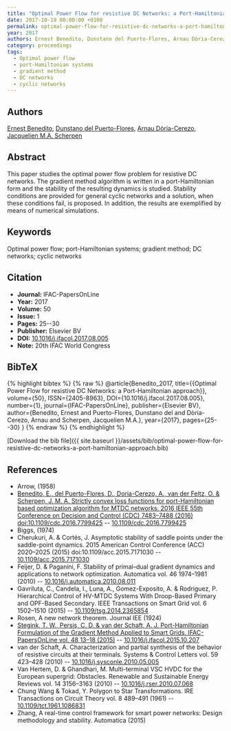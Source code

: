 ```yaml
---
title: "Optimal Power Flow for resistive DC Networks: a Port-Hamiltonian approach"
date: 2017-10-19 00:00:00 +0100
permalink: optimal-power-flow-for-resistive-dc-networks-a-port-hamiltonian-approach
year: 2017
authors: Ernest Benedito, Dunstano del Puerto-Flores, Arnau Dòria-Cerezo, Jacquelien M.A. Scherpen
category: proceedings
tags:
  - Optimal power flow
  - port-Hamiltonian systems
  - gradient method
  - DC networks
  - cyclic networks
---
```

 
## Authors
[Ernest Benedito](authors/ernest-benedito), [Dunstano del Puerto-Flores](authors/dunstano-del-puerto-flores), [Arnau Dòria-Cerezo](authors/arnau-doria-cerezo), [Jacquelien M.A. Scherpen](authors/jacquelien-m-a-scherpen)
 
## Abstract
This paper studies the optimal power flow problem for resistive DC networks. The gradient method algorithm is written in a port-Hamiltonian form and the stability of the resulting dynamics is studied. Stability conditions are provided for general cyclic networks and a solution, when these conditions fail, is proposed. In addition, the results are exemplified by means of numerical simulations.
 
## Keywords
Optimal power flow; port-Hamiltonian systems; gradient method; DC networks; cyclic networks
 
## Citation
- **Journal:** IFAC-PapersOnLine
- **Year:** 2017
- **Volume:** 50
- **Issue:** 1
- **Pages:** 25--30
- **Publisher:** Elsevier BV
- **DOI:** [10.1016/j.ifacol.2017.08.005](https://doi.org/10.1016/j.ifacol.2017.08.005)
- **Note:** 20th IFAC World Congress
 
## BibTeX
{% highlight bibtex %}
{% raw %}
@article{Benedito_2017,
  title={{Optimal Power Flow for resistive DC Networks: a Port-Hamiltonian approach}},
  volume={50},
  ISSN={2405-8963},
  DOI={10.1016/j.ifacol.2017.08.005},
  number={1},
  journal={IFAC-PapersOnLine},
  publisher={Elsevier BV},
  author={Benedito, Ernest and Puerto-Flores, Dunstano del and Dòria-Cerezo, Arnau and Scherpen, Jacquelien M.A.},
  year={2017},
  pages={25--30}
}
{% endraw %}
{% endhighlight %}
 
[Download the bib file]({{ site.baseurl }}/assets/bib/optimal-power-flow-for-resistive-dc-networks-a-port-hamiltonian-approach.bib)
 
## References
- Arrow, (1958)
- [Benedito, E., del Puerto-Flores, D., Doria-Cerezo, A., van der Feltz, O. & Scherpen, J. M. A. Strictly convex loss functions for port-Hamiltonian based optimization algorithm for MTDC networks. 2016 IEEE 55th Conference on Decision and Control (CDC) 7483–7488 (2016) doi:10.1109/cdc.2016.7799425](strictly-convex-loss-functions-for-port-hamiltonian-based-optimization-algorithm-for-mtdc-networks) -- [10.1109/cdc.2016.7799425](https://doi.org/10.1109/cdc.2016.7799425)
- Biggs, (1974)
- Cherukuri, A. & Cortés, J. Asymptotic stability of saddle points under the saddle-point dynamics. 2015 American Control Conference (ACC) 2020–2025 (2015) doi:10.1109/acc.2015.7171030 -- [10.1109/acc.2015.7171030](https://doi.org/10.1109/acc.2015.7171030)
- Feijer, D. & Paganini, F. Stability of primal–dual gradient dynamics and applications to network optimization. Automatica vol. 46 1974–1981 (2010) -- [10.1016/j.automatica.2010.08.011](https://doi.org/10.1016/j.automatica.2010.08.011)
- Gavriluta, C., Candela, I., Luna, A., Gomez-Exposito, A. & Rodriguez, P. Hierarchical Control of HV-MTDC Systems With Droop-Based Primary and OPF-Based Secondary. IEEE Transactions on Smart Grid vol. 6 1502–1510 (2015) -- [10.1109/tsg.2014.2365854](https://doi.org/10.1109/tsg.2014.2365854)
- Rosen, A new network theorem. Journal IEE (1924)
- [Stegink, T. W., Persis, C. D. & van der Schaft, A. J. Port-Hamiltonian Formulation of the Gradient Method Applied to Smart Grids. IFAC-PapersOnLine vol. 48 13–18 (2015)](port-hamiltonian-formulation-of-the-gradient-method-applied-to-smart-grids) -- [10.1016/j.ifacol.2015.10.207](https://doi.org/10.1016/j.ifacol.2015.10.207)
- van der Schaft, A. Characterization and partial synthesis of the behavior of resistive circuits at their terminals. Systems &amp; Control Letters vol. 59 423–428 (2010) -- [10.1016/j.sysconle.2010.05.005](https://doi.org/10.1016/j.sysconle.2010.05.005)
- Van Hertem, D. & Ghandhari, M. Multi-terminal VSC HVDC for the European supergrid: Obstacles. Renewable and Sustainable Energy Reviews vol. 14 3156–3163 (2010) -- [10.1016/j.rser.2010.07.068](https://doi.org/10.1016/j.rser.2010.07.068)
- Chung Wang & Tokad, Y. Polygon to Star Transformations. IRE Transactions on Circuit Theory vol. 8 489–491 (1961) -- [10.1109/tct.1961.1086831](https://doi.org/10.1109/tct.1961.1086831)
- Zhang, A real-time control framework for smart power networks: Design methodology and stability. Automatica (2015)

